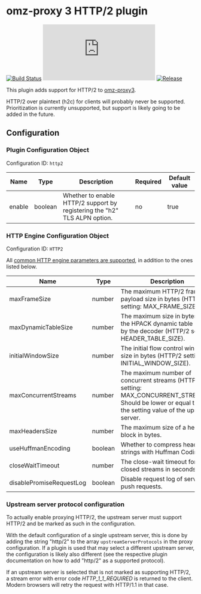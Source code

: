 # omz-proxy 3 HTTP/2 plugin

[![Build Status](https://drone.omegazero.org/api/badges/omz-infrastructure/omz-proxy3-http2/status.svg)](https://drone.omegazero.org/omz-infrastructure/omz-proxy3-http2)
[![Documentation Build Status](https://docs.omegazero.org/ci/gen/badge.php?owner=omz-infrastructure&repo=omz-proxy3-http2)](https://docs.omegazero.org/ci/#/repos/omz-infrastructure/omz-proxy3-http2)
[![Release](https://api.omegazero.org/v1/git/getrepobadge?author=omz-infrastructure&repository=omz-proxy3-http2&metric=release&color=09b&width=100)](https://git.omegazero.org/omz-infrastructure/omz-proxy3-http2/releases)

This plugin adds support for HTTP/2 to [omz-proxy3](https://git.omegazero.org/omz-infrastructure/omz-proxy3).

HTTP/2 over plaintext (h2c) for clients will probably never be supported.\
Prioritization is currently unsupported, but support is likely going to be added in the future.


## Configuration

### Plugin Configuration Object

Configuration ID: `http2`

| Name | Type | Description | Required | Default value |
| --- | --- | --- | --- | --- |
| enable | boolean | Whether to enable HTTP/2 support by registering the "h2" TLS ALPN option. | no | true |

### HTTP Engine Configuration Object

Configuration ID: `HTTP2`

All [common HTTP engine parameters are supported](https://git.omegazero.org/omz-infrastructure/omz-proxy3#common-http-engine-parameters), in addition to the ones listed below.

| Name | Type | Description | Required | Default value |
| --- | --- | --- | --- | --- |
| maxFrameSize | number | The maximum HTTP/2 frame payload size in bytes (HTTP/2 setting: MAX_FRAME_SIZE). | no | 16384 `(http2 default)` |
| maxDynamicTableSize | number | The maximum size in bytes of the HPACK dynamic table used by the decoder (HTTP/2 setting: HEADER_TABLE_SIZE). | no | 4096 `(http2 default)` |
| initialWindowSize | number | The initial flow control window size in bytes (HTTP/2 setting: INITIAL_WINDOW_SIZE). | no | 65535 `(http2 default)` |
| maxConcurrentStreams | number | The maximum number of concurrent streams (HTTP/2 setting: MAX_CONCURRENT_STREAMS). Should be lower or equal than the setting value of the upstream server. | no | 100 |
| maxHeadersSize | number | The maximum size of a header block in bytes. | no | 16384 |
| useHuffmanEncoding | boolean | Whether to compress header strings with Huffman Coding. | no | true |
| closeWaitTimeout | number | The close-wait timeout for closed streams in seconds. | no | 5 |
| disablePromiseRequestLog | boolean | Disable request log of server push requests. | no | `value of disableDefaultRequestLog` |

### Upstream server protocol configuration

To actually enable proxying HTTP/2, the upstream server must support HTTP/2 and be marked as such in the configuration.

With the default configuration of a single upstream server, this is done by adding the string "http/2" to the array `upstreamServerProtocols` in the proxy configuration. If a plugin is used that may select a different upstream server, the configuration is likely also different (see the respective plugin documentation on how to add "http/2" as a supported protocol).

If an upstream server is selected that is not marked as supporting HTTP/2, a stream error with error code *HTTP_1_1_REQUIRED* is returned to the client. Modern browsers will retry the request with HTTP/1.1 in that case.


